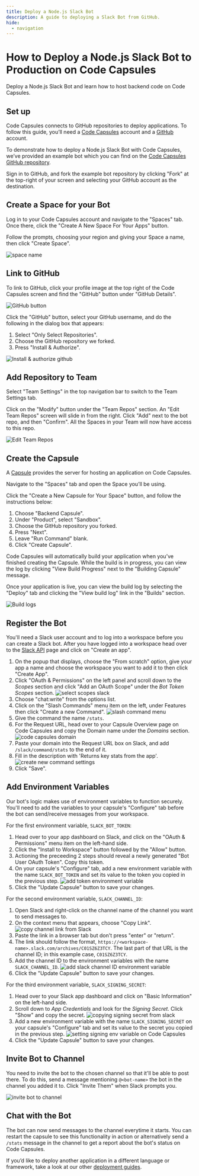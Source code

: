 ```yaml
---
title: Deploy a Node.js Slack Bot
description: A guide to deploying a Slack Bot from GitHub.
hide:
  - navigation
---
```


# How to Deploy a Node.js Slack Bot to Production on Code Capsules

Deploy a Node.js Slack Bot and learn how to host backend code on Code Capsules.

## Set up

Code Capsules connects to GitHub repositories to deploy applications. To follow this guide, you’ll need a [Code Capsules](https://codecapsules.io/) account and a [GitHub](https://github.com/) account.

To demonstrate how to deploy a Node.js Slack Bot with Code Capsules, we’ve provided an example bot which you can find on the [Code Capsules GitHub repository](https://github.com/codecapsules-io/slackbot).

Sign in to GitHub, and fork the example bot repository by clicking "Fork" at the top-right of your screen and selecting your GitHub account as the destination.

## Create a Space for your Bot

Log in to your Code Capsules account and navigate to the "Spaces" tab. Once there, click the "Create A New Space For Your Apps" button. 

Follow the prompts, choosing your region and giving your Space a name, then click "Create Space".

![space name](../assets/deployment/express/space-name.png)

## Link to GitHub

To link to GitHub, click your profile image at the top right of the Code Capsules screen and find the "GitHub" button under "GitHub Details".

![GitHub button](../assets/deployment/express/git-button.png)

Click the "GitHub" button, select your GitHub username, and do the following in the dialog box that appears:

1. Select "Only Select Repositories".
2. Choose the GitHub repository we forked.
3. Press "Install & Authorize".

![Install & authorize github](../assets/deployment/express/github-integration.png)

## Add Repository to Team

Select "Team Settings" in the top navigation bar to switch to the Team Settings tab.

Click on the "Modify" button under the "Team Repos" section. An "Edit Team Repos" screen will slide in from the right. Click "Add" next to the bot repo, and then "Confirm". All the Spaces in your Team will now have access to this repo.

![Edit Team Repos](../assets/deployment/python/team-repos.gif)

## Create the Capsule

A [Capsule](https://codecapsules.io/docs/FAQ/what-is-a-capsule/) provides the server for hosting an application on Code Capsules.

Navigate to the "Spaces" tab and open the Space you’ll be using.

Click the "Create a New Capsule for Your Space" button, and follow the instructions below:

1. Choose "Backend Capsule".
2. Under "Product", select "Sandbox".
3. Choose the GitHub repository you forked.
4. Press "Next".
5. Leave "Run Command" blank.
6. Click "Create Capsule".

Code Capsules will automatically build your application when you’ve finished creating the Capsule. While the build is in progress, you can view the log by clicking "View Build Progress" next to the "Building Capsule" message.

Once your application is live, you can view the build log by selecting the "Deploy" tab and clicking the "View build log" link in the "Builds" section.

![Build logs](../assets/deployment/express/backend-capsule-build-logs.png)

## Register the Bot

You'll need a Slack user account and to log into a workspace before you can create a Slack bot. After you have logged into a workspace head over to the [Slack API](https://api.slack.com/) page and click on "Create an app".

1. On the popup that displays, choose the "From scratch" option, give your app a name and choose the workspace you want to add it to then click "Create App".
2. Click "OAuth & Permissions" on the left panel and scroll down to the *Scopes* section and click "Add an OAuth Scope" under the *Bot Token Scopes* section.
![select scopes slack](../assets/tutorials/build-slackbot-with-node/slack-scopes.png)
3. Choose "chat:write" from the options list.
4. Click on the "Slash Commands" menu item on the left, under Features then click "Create a new Command".
![slash command menu](../assets/tutorials/build-slackbot-with-node/choose-slash-command.png)
5. Give the command the name `/stats`.
6. For the Request URL, head over to your Capsule Overview page on Code Capsules and copy the Domain name under the *Domains* section.
![code capsules domain](../assets/tutorials/build-slackbot-with-node/capsule-domain.png)
7. Paste your domain into the Request URL box on Slack, and add `/slack/command/stats` to the end of it.
8. Fill in the description with 'Returns key stats from the app'.
![create new command settings](../assets/tutorials/build-slackbot-with-node/create-command.png)
9. Click "Save". 

## Add Environment Variables

Our bot's logic makes use of environment variables to function securely. You'll need to add the variables to your capsule's "Configure" tab before the bot can send/receive messages from your workspace. 

For the first environment variable, `SLACK_BOT_TOKEN`: 

1. Head over to your app dashboard on Slack, and click on the "OAuth & Permissions" menu item on the left-hand side. 
2. Click the "Install to Workspace" button followed by the "Allow" button. 
3. Actioning the preceeding 2 steps should reveal a newly generated "Bot User OAuth Token". Copy this token. 
4. On your capsule's "Configure" tab, add a new environment variable with the name `SLACK_BOT_TOKEN` and set its value to the token you copied in the previous step. 
![add token environment variable](../assets/tutorials/build-slackbot-with-node/token-env-variable.png)
5. Click the "Update Capsule" button to save your changes.

For the second environment variable, `SLACK_CHANNEL_ID`:

1. Open Slack and right-click on the channel name of the channel you want to send messages to.
2. On the context menu that appears, choose "Copy Link".
![copy channel link from Slack](../assets/tutorials/build-slackbot-with-node/copy-channel-link.png)
3. Paste the link in a browser tab but don't press "enter" or "return".
4. The link should follow the format, `https://<workspace-name>.slack.com/archives/C01SZ6Z3TCY`. The last part of that URL is the channel ID; in this example case, `C01SZ6Z3TCY`.
5. Add the channel ID to the environment variables with the name `SLACK_CHANNEL_ID`.
![add slack channel ID environment variable](../assets/tutorials/build-slackbot-with-node/channel-env-variable.png)
6. Click the "Update Capsule" button to save your changes.

For the third environment variable, `SLACK_SIGNING_SECRET`:

1. Head over to your Slack app dashboard and click on "Basic Information" on the left-hand side.
2. Scroll down to *App Credentials* and look for the *Signing Secret*. Click "Show" and copy the secret.
![copying signing secret from slack](../assets/tutorials/build-slackbot-with-node/slack-signing-secret.png)
3. Add a new environment variable with the name `SLACK_SIGNING_SECRET` on your capsule's "Configure" tab and set its value to the secret you copied in the previous step.
![setting signing env variable on Code Capsules](../assets/tutorials/build-slackbot-with-node/signing-env-variable.png)
4. Click the "Update Capsule" button to save your changes.

## Invite Bot to Channel

You need to invite the bot to the chosen channel so that it'll be able to post there. To do this, send a message mentioning `@<bot-name>` the bot in the channel you added it to. Click "Invite Them" when Slack prompts you.

![invite bot to channel](../assets/tutorials/build-slackbot-with-node/invite-bot.png)

## Chat with the Bot 

The bot can now send messages to the channel everytime it starts. You can restart the capsule to see this functionality in action or alternatively send a `/stats` message in the channel to get a report about the bot's status on Code Capsules.

If you’d like to deploy another application in a different language or framework, take a look at our other [deployment guides](/docs/deployment/).